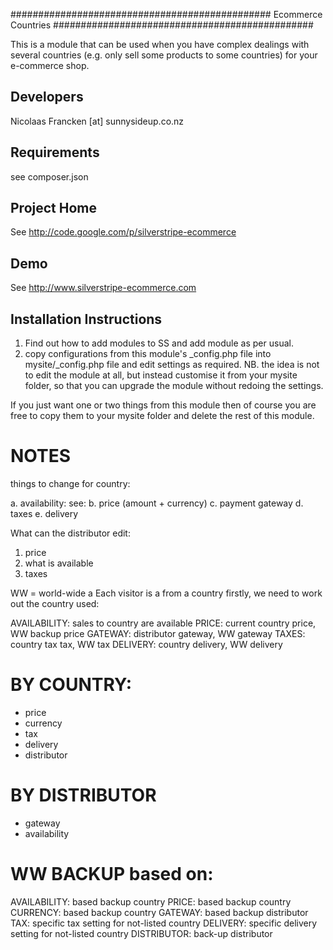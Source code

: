 ###############################################
Ecommerce Countries
###############################################

This is a module that can be used when you have complex dealings with several countries (e.g. only sell some products to some countries) for your e-commerce shop.


Developers
-----------------------------------------------
Nicolaas Francken [at] sunnysideup.co.nz


Requirements
-----------------------------------------------
see composer.json

Project Home
-----------------------------------------------
See http://code.google.com/p/silverstripe-ecommerce

Demo
-----------------------------------------------
See http://www.silverstripe-ecommerce.com

Installation Instructions
-----------------------------------------------
1. Find out how to add modules to SS and add module as per usual.
2. copy configurations from this module's \_config.php file
into mysite/\_config.php file and edit settings as required.
NB. the idea is not to edit the module at all, but instead customise
it from your mysite folder, so that you can upgrade the module without redoing the settings.

If you just want one or two things from this module
then of course you are free to copy them to your
mysite folder and delete the rest of this module.


# NOTES
things to change for country:

a. availability:
    see: 
b. price (amount + currency)
c. payment gateway
d. taxes
e. delivery

What can the distributor edit:
1. price
2. what is available
3. taxes

WW = world-wide
a
Each visitor is a from a country
firstly, we need to work out the country used:


AVAILABILITY: sales to country are available
PRICE: current country price, WW backup price
GATEWAY: distributor gateway, WW gateway
TAXES: country tax tax, WW tax
DELIVERY: country delivery, WW delivery


BY COUNTRY:
========================================
- price
- currency
- tax
- delivery
- distributor

BY DISTRIBUTOR
========================================
- gateway
- availability

WW BACKUP based on:
========================================
AVAILABILITY: based backup country
PRICE: based backup country
CURRENCY: based backup country
GATEWAY: based backup distributor
TAX: specific tax setting for not-listed country
DELIVERY: specific delivery setting for not-listed country
DISTRIBUTOR: back-up distributor
